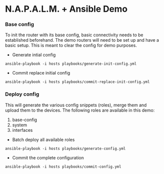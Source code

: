 # N.A.P.A.L.M. + Ansible Demo

### Base config

To init the router with its base config, basic connectivity needs to be established beforehand. The demo routers will need to be set up and have a basic setup. This is meant to clear the config for demo purposes.

* Generate intial config
```
ansible-playbook -i hosts playbooks/generate-init-config.yml
```

* Commit replace initial config
```
ansible-playbook -i hosts playbooks/commit-replace-init-config.yml
```

### Deploy config

This will generate the various config snippets (roles), merge them and upload them to the devices. The following roles are available in this demo:
  1. base-config
  2. system
  3. interfaces


* Batch deploy all available roles
```
ansible-playbook -i hosts playbooks/generate-config.yml
```

* Commit the complete configuration
```
ansible-playbook -i hosts playbooks/commit-config.yml
```
